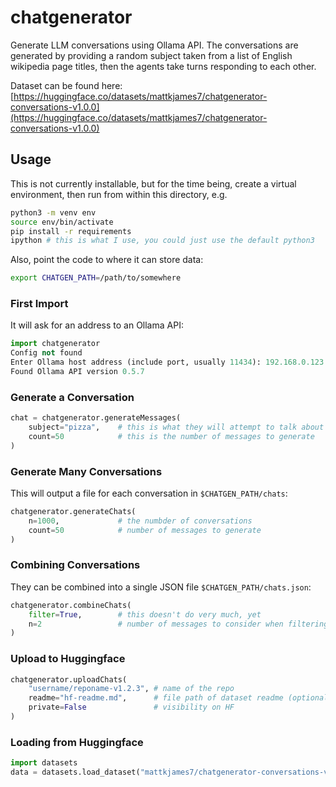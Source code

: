 # chatgenerator

Generate LLM conversations using Ollama API. The conversations are generated by
providing a random subject taken from a list of English wikipedia page titles,
then the agents take turns responding to each other.

Dataset can be found here: [https://huggingface.co/datasets/mattkjames7/chatgenerator-conversations-v1.0.0](https://huggingface.co/datasets/mattkjames7/chatgenerator-conversations-v1.0.0)

## Usage

This is not currently installable, but for the time being, create a virtual 
environment, then run from within this directory, e.g.
```bash
python3 -m venv env
source env/bin/activate
pip install -r requirements
ipython # this is what I use, you could just use the default python3 
```

Also, point the code to where it can store data:
```bash
export CHATGEN_PATH=/path/to/somewhere
```

### First Import

It will ask for an address to an Ollama API:
```python
import chatgenerator
Config not found
Enter Ollama host address (include port, usually 11434): 192.168.0.123:12345
Found Ollama API version 0.5.7
```

### Generate a Conversation

```python
chat = chatgenerator.generateMessages(
    subject="pizza",    # this is what they will attempt to talk about
    count=50            # this is the number of messages to generate 
)
```

### Generate Many Conversations

This will output a file for each conversation in `$CHATGEN_PATH/chats`:
```python
chatgenerator.generateChats(
    n=1000,             # the numbder of conversations
    count=50            # number of messages to generate 
)
```

### Combining Conversations

They can be combined into a single JSON file `$CHATGEN_PATH/chats.json`:
```python
chatgenerator.combineChats(
    filter=True,        # this doesn't do very much, yet
    n=2                 # number of messages to consider when filtering
)
```

### Upload to Huggingface

```python
chatgenerator.uploadChats(
    "username/reponame-v1.2.3", # name of the repo
    readme="hf-readme.md",      # file path of dataset readme (optional)
    private=False               # visibility on HF
)
```

### Loading from Huggingface

```python
import datasets
data = datasets.load_dataset("mattkjames7/chatgenerator-conversations-v1.0.0")
```